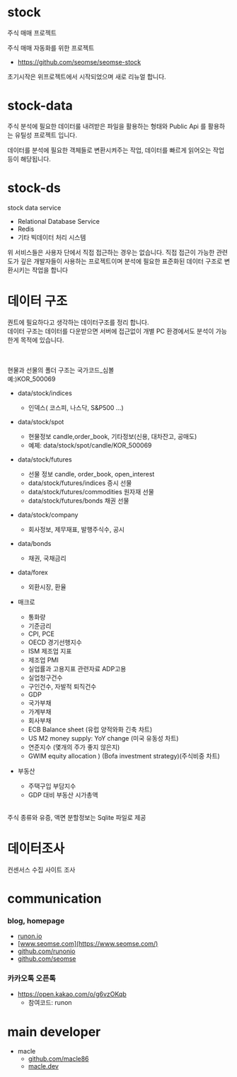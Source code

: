 # stock
주식 매매 프로젝트

주식 매매 자동화를 위한 프로젝트

- https://github.com/seomse/seomse-stock

초기시작은 위프로젝트에서 시작되었으며 새로 리뉴얼 합니다.

# stock-data

주식 분석에 필요한 데이터룰 내려받은 파일을 활용하는 형태와 Public Api 를 활용하는 유틸성 프로젝트 입니다.

데이터를 분석에 필요한 객체들로 변환시켜주는 작업, 데이터를 빠르게 읽어오는 작업 등이 해당됩니다.

# stock-ds
stock data service

- Relational Database Service
- Redis
- 기타 빅데이터 처리 시스템

위 서비스들은 사용자 단에서 직접 접근하는 경우는 없습니다. 직접 접근이 가능한 관련도가 깊은 개발자들이 사용하는 프로젝트이며 분석에 필요한 표준화된 데이터 구조로 변환시키는 작업을 합니다

# 데이터 구조

퀀트에 필요하다고 생각하는 데이터구조를 정리 합니다.
<br>
데이터 구조는 데이터를 다운받으면 서버에 접근없이 개별 PC 환경에서도 분석이 가능한게 목적에 있습니다.

<br><br>
현물과 선물의 폴더 구조는 국가코드_심볼
<br> 예:)KOR_500069

- data/stock/indices
  - 인덱스( 코스피, 나스닥, S&P500 ...)
- data/stock/spot
  - 현물정보 candle,order_book, 기타정보(신용, 대차잔고, 공매도)
  - 예졔: data/stock/spot/candle/KOR_500069
- data/stock/futures
  - 선물 정보 candle, order_book, open_interest 
  - data/stock/futures/indices 증시 선물
  - data/stock/futures/commodities 원자재 선물
  - data/stock/futures/bonds 채권 선물
- data/stock/company
  - 회사정보, 제무재표, 발행주식수, 공시
- data/bonds
  - 채권, 국채금리
- data/forex
  - 외환시장, 환율

- 매크로
  - 통화량
  - 기준금리
  - CPI, PCE
  - OECD 경기선행지수
  - ISM 제조업 지표
  - 제조업 PMI
  - 실업률과 고용지표 관련자료 ADP고용
  - 실업청구건수
  - 구인건수, 자발적 퇴직건수
  - GDP
  - 국가부채
  - 가계부채
  - 회사부채
  - ECB Balance sheet (유럽 양적와화 긴축 차트)
  - US M2 money supply: YoY change (미국 유동성 차트)
  - 연준지수 (몇개의 주가 좋지 않은지)
  - GWIM equity allocation ) (Bofa investment strategy)(주식비중 차트)
- 부동산
  - 주택구입 부담지수
  - GDP 대비 부동산 시가총액

<br>
주식 종류와 유증, 액면 분할정보는 Sqlite 파일로 제공

# 데이터조사

컨센서스 수집 사이트 조사

# communication
### blog, homepage
- [runon.io](https://runon.io)
- [www.seomse.com](https://www.seomse.com/)
- [github.com/runonio](https://github.com/runonio)
- [github.com/seomse](https://github.com/seomse)

### 카카오톡 오픈톡
 - https://open.kakao.com/o/g6vzOKqb
     - 참여코드: runon
 
# main developer
 - macle
    -  [github.com/macle86](https://github.com/macle86)
    -  [macle.dev](https://macle.dev)